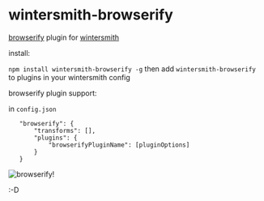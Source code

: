 wintersmith-browserify
======================

[browserify](https://github.com/substack/node-browserify) plugin for [wintersmith](https://github.com/jnordberg/wintersmith)

install:

`npm install wintersmith-browserify -g`
then add `wintersmith-browserify` to plugins in your wintersmith config

browserify plugin support:

in `config.json`
```
   "browserify": {
       "transforms": [],
       "plugins": {
           "browserifyPluginName": [pluginOptions]
       }
   }
```

![browserify!](http://substack.net/images/browserify/browserify.png)

:-D
